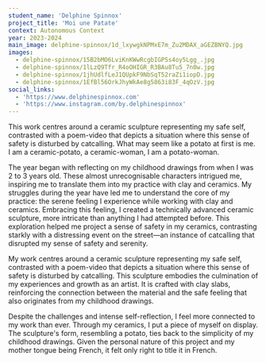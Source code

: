 ```yaml
---
student_name: 'Delphine Spinnox'
project_title: 'Moi une Patate'
context: Autonomous Context
year: 2023-2024
main_image: delphine-spinnox/1d_lxywgkNPMxE7m_Zu2MDAX_aGEZBNYQ.jpg
images:
  - delphine-spinnox/15B2bMO6LviKnKWwRcgbIGP5s4oy5Lgg_.jpg
  - delphine-spinnox/1lLzQ9Tfr_R4oOHIGR_R3BAu8Tu5_7n0w.jpg
  - delphine-spinnox/1jhUdlfLeJ1QUpkF9NbSqT52raZi1iopD.jpg
  - delphine-spinnox/1EfBl56OrkJhyWkAe8g5863i83F_4qOzV.jpg
social_links:
  - 'https://www.delphinespinnox.com'
  - 'https://www.instagram.com/by.delphinespinnox'
---
```


This work centres around a ceramic sculpture representing my safe self, contrasted with a poem-video that depicts a situation where this sense of safety is disturbed by catcalling. What may seem like a potato at first is me. I am a ceramic-potato, a ceramic-woman, I am a potato-woman.

The year began with reflecting on my childhood drawings from when I was 2 to 3 years old. These almost unrecognisable characters intrigued me, inspiring me to translate them into my practice with clay and ceramics. My struggles during the year have led me to understand the core of my practice: the serene feeling I experience while working with clay and ceramics. Embracing this feeling, I created a technically advanced ceramic sculpture, more intricate than anything I had attempted before. This exploration helped me project a sense of safety in my ceramics, contrasting starkly with a distressing event on the street—an instance of catcalling that disrupted my sense of safety and serenity.

My work centres around a ceramic sculpture representing my safe self, contrasted with a poem-video that depicts a situation where this sense of safety is disturbed by catcalling. This sculpture embodies the culmination of my experiences and growth as an artist. It is crafted with clay slabs, reinforcing the connection between the material and the safe feeling that also originates from my childhood drawings.

Despite the challenges and intense self-reflection, I feel more connected to my work than ever. Through my ceramics, I put a piece of myself on display. The sculpture's form, resembling a potato, ties back to the simplicity of my childhood drawings. Given the personal nature of this project and my mother tongue being French, it felt only right to title it in French.
